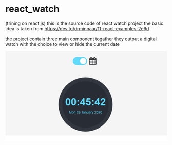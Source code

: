 # react_watch
(trining on react js) this is the source code of react watch project the basic idea is taken from https://dev.to/drminnaar/11-react-examples-2e6d

the project contain three main component togather they output a digital watch with the choice to view or hide the current date



![](test.PNG)


